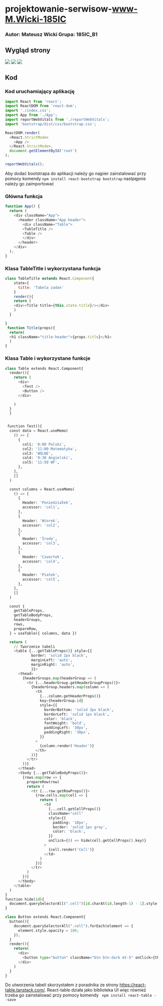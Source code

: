 # projektowanie-serwisow-www-M.Wicki-185IC

### Autor: Mateusz Wicki Grupa: 185IC_B1

## Wygląd strony 
![](https://i.imgur.com/ZbQENwA.png)
![](https://i.imgur.com/dgHk34w.png)
![](https://i.imgur.com/drbjHF8.png)
## Kod

### Kod uruchamiający aplikację
```javascript
import React from 'react';
import ReactDOM from 'react-dom';
import './index.css';
import App from './App';
import reportWebVitals from './reportWebVitals';
import 'bootstrap/dist/css/bootstrap.css';

ReactDOM.render(
  <React.StrictMode>
    <App />
  </React.StrictMode>,
  document.getElementById('root')
);

reportWebVitals();
```
Aby dodać bootstrapa do aplikacji należy go najpier zainstalować przy pomocy komendy `npm install react-bootstrap bootstrap` nastpępnie należy go zaimportować
### Główna funkcja

```javascript
function App() {
  return (
    <div className="App">
      <header className="App-header">
        <div className="Table">
        <TableTitle />
        <Table />
        </div>
      </header>
    </div>
  );
}
```
### Klasa TableTitle i wykorzystana funkcja

```javascript
class TableTitle extends React.Component{
    state={
      title: 'Tabela zadan'
    }
    render(){
    return (
    <div><Title title={this.state.title}/></div>
    )
  }

}
 function Title(props){
  return(
  <h1 className="title-header">{props.title}</h1>
  )
}
```
### Klasa Table i wykorzystane funkcje

```python
class Table extends React.Component{
  render(){
    return (
      <div>    
        <Test />
        <Button />
      </div>

    )
  }
  }


 function Test(){
  const data = React.useMemo(
    () => [
      {
        col1: '8:00 Polski',
        col2: '11:00 Matematyka',
        col3: 'WOLNE',
        col4: '9:30 Angielski',
        col5: '11:50 WF',
      },
    ],
    []
  )

  const columns = React.useMemo(
    () => [
      {
        Header: 'Poniedziałek',
        accessor: 'col1',
      },
      {
        Header: 'Wtorek',
        accessor: 'col2',
      },
      {
        Header: 'Środa',
        accessor: 'col3',
      },
      {
        Header: 'Czwartek',
        accessor: 'col4',
      },
      {
        Header: 'Piatek',
        accessor: 'col5',
      },
    ],
    []
  )

  const {
    getTableProps,
    getTableBodyProps,
    headerGroups,
    rows,
    prepareRow,
  } = useTable({ columns, data })

  return (
    // Tworzenie tabeli
    <table {...getTableProps()} style={{ 
            border: 'solid 2px black',
            marginLeft: 'auto',
            marginRight: 'auto',
            }}>
      <thead>
        {headerGroups.map(headerGroup => (
          <tr {...headerGroup.getHeaderGroupProps()}> 
            {headerGroup.headers.map(column => (
              <th
                {...column.getHeaderProps()}
                key={headerGroup.id}
                style={{
                  borderBottom: 'solid 3px black',
                  borderLeft: 'solid 1px black',
                  color: 'black',
                  fontWeight: 'bold',
                  paddingLeft: '30px',
                  paddingRight: '30px',
                }}
              >
                {column.render('Header')}
              </th>
            ))}
          </tr>
        ))}
      </thead>
      <tbody {...getTableBodyProps()}>
        {rows.map(row => {
          prepareRow(row)
          return (
            <tr {...row.getRowProps()}>
              {row.cells.map(cell => {
                return (
                  <td
                    {...cell.getCellProps()}
                    className="cell"
                    style={{
                      padding: '10px',
                      border: 'solid 1px gray',
                      color: 'black',
                    }}
                    onClick={() => hide(cell.getCellProps().key)}
                  >
                    {cell.render('Cell')}
                  </td>
                )
              })}
            </tr>
          )
        })}
      </tbody>
    </table>
  )
}
function hide(id){
  document.querySelectorAll(".cell")[id.charAt(id.length-1) - 1].style.opacity = 0;
}

class Button extends React.Component{
  button(){
    document.querySelectorAll(".cell").forEach(element => {
      element.style.opacity = 100;
    });
  }
  render(){
    return(
      <div>
        <button type="button" className="btn btn-dark mt-5" onClick={this.button}>Pokaż wyszystkie</button>
      </div>
    )
  }
}
```
Do utworzenia tabeli skorzystałem z poradnika ze strony https://react-table.tanstack.com/. React-table działa jako biblioteka UI więc również trzeba go zainstalować przy pomocy komendy ` npm install react-table --save`
